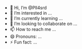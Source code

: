 - 👋 Hi, I’m @Pll4srd
- 👀 I’m interested in ...
- 🌱 I’m currently learning ...
- 💞️ I’m looking to collaborate on ...
- 📫 How to reach me ...
- 😄 Pronouns: ...
- ⚡ Fun fact: ...

<!---
Pll4srd/Pll4srd is a ✨ special ✨ repository because its `README.md` (this file) appears on your GitHub profile.
You can click the Preview link to take a look at your changes.
--->
